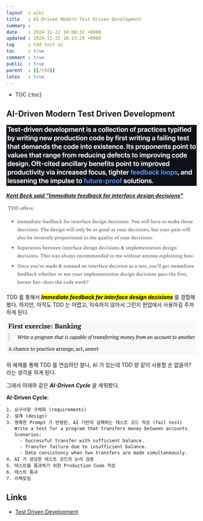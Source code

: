 ```yaml
---
layout  : wiki
title   : AI-Driven Modern Test Driven Development
summary : 
date    : 2024-11-22 10:08:32 +0900
updated : 2024-11-22 10:15:24 +0900
tag     : tdd test ai
toc     : true
comment : true
public  : true
parent  : [[/tdd]]
latex   : true
---
```

* TOC
{:toc}

## AI-Driven Modern Test Driven Development

![](/resource/wiki/tdd-ai/tdd-meaning.png)

___[Kent Beck said "Immediate feedback for interface design decisions"](https://tidyfirst.substack.com/p/tdd-isnt-design)___

![](/resource/wiki/tdd-interface-design-decisions/tdd-offers.png)

TDD 를 통해서 <mark><em><strong>Immediate feedback for interface design decisions</strong></em></mark> 를 경험해봤다. 
하지만, 아직도 TDD 는 어렵고, 익숙하지 않아서 그런지 현업에서 사용하길 주저하게 된다.

![](/resource/wiki/tdd-ai/banking-exercise.png)

위 예제를 통해 TDD 를 연습하던 찰나, AI 가 있는데 TDD 랑 같이 사용할 순 없을까? 라는 생각을 하게 된다.

그래서 아래와 같은 ___AI-Driven Cycle___ 을 세워봤다.

__AI-Driven Cycle__:
```
1. 요구사항 구체화 (requirements)
2. 설계 (design)
3. 명확한 Prompt 가 반영된, AI 기반의 실패하는 테스트 코드 작성 (fail test)
   Write a test for a program that transfers money between accounts. 
   Scenarios: 
     - Successful transfer with sufficient balance.
     - Transfer failure due to insufficient balance.
     - Data consistency when two transfers are made simultaneously.
4. AI 가 생성한 테스트 코드의 논리 검증
5. 테스트를 통과하기 위한 Production Code 작성
6. 테스트 통과
7. 리팩토링
```

## Links

- [Test Driven Development](https://github.com/testdouble/contributing-tests/wiki/Test-Driven-Development)